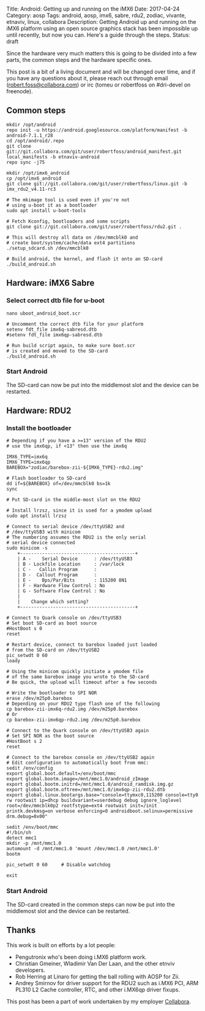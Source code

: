 Title: Android: Getting up and running on the iMX6
Date: 2017-04-24
Category: aosp
Tags: android, aosp, imx6, sabre, rdu2, zodiac, vivante, etnaviv, linux, collabora
Description: Getting Android up and running on the iMX6 platform using an open source graphics stack has been impossible up until recently, but now you can. Here's a guide through the steps.
Status: draft

Since the hardware very much matters this is going to be divided into a few parts, the common steps and the hardware specific ones.

This post is a bit of a living document and will be changed over time, and if you have any questions about it, please reach out through email (robert.foss@collabora.com) or irc (tomeu or robertfoss on #dri-devel on freenode).

## Common steps

    mkdir /opt/android
    repo init -u https://android.googlesource.com/platform/manifest -b android-7.1.1_r28
    cd /opt/android/.repo
    git clone git://git.collabora.com/git/user/robertfoss/android_manifest.git local_manifests -b etnaviv-android
    repo sync -j75

    mkdir /opt/imx6_android
    cp /opt/imx6_android
    git clone git://git.collabora.com/git/user/robertfoss/linux.git -b imx_rdu2_v4.11-rc3

    # The mkimage tool is used even if you're not
    # using u-boot it as a bootloader
    sudo apt install u-boot-tools

    # Fetch Kconfig, bootloaders and some scripts
    git clone git://git.collabora.com/git/user/robertfoss/rdu2.git .

    # This will destroy all data on /dev/mmcblk0 and
    # create boot/system/cache/data ext4 partitions 
    ./setup_sdcard.sh /dev/mmcblk0
    
    # Build android, the kernel, and flash it onto an SD-card
    ./build_android.sh


## Hardware: iMX6 Sabre

### Select correct dtb file for u-boot

    nano uboot_android_boot.scr

    # Uncomment the correct dtb file for your platform
    setenv fdt_file imx6q-sabresd.dtb
    #setenv fdt_file imx6qp-sabresd.dtb
    
    # Run build script again, to make sure boot.scr
    # is created and moved to the SD-card
    ./build_android.sh

    
### Start Android

The SD-card can now be put into the middlemost slot and
the device can be restarted.


## Hardware: RDU2
### Install the bootloader

    # Depending if you have a >=13" version of the RDU2
    # use the imx6qp, if <13" then use the imx6q
    
    IMX6_TYPE=imx6q
    IMX6_TYPE=imx6qp
    BAREBOX="zodiac/barebox-zii-${IMX6_TYPE}-rdu2.img"
    
    # Flash bootloader to SD-card
    dd if=${BAREBOX} of=/dev/mmcblk0 bs=1k
    sync

    # Put SD-card in the middle-most slot on the RDU2
    
    # Install lrzsz, since it is used for a ymodem upload
    sudo apt install lrzsz

    # Connect to serial device /dev/ttyUSB2 and
    # /dev/ttyUSB3 with minicom
    # The numbering assumes the RDU2 is the only serial
    # serial device connected
    sudo minicom -s
        +------------------------------------------+
        | A -    Serial Device      : /dev/ttyUSB3
        | B - Lockfile Location     : /var/lock
        | C -   Callin Program      :
        | D -  Callout Program      :
        | E -    Bps/Par/Bits       : 115200 8N1
        | F - Hardware Flow Control : No
        | G - Software Flow Control : No
        |
        |    Change which setting?
        +------------------------------------------+ 
     
    # Connect to Quark console on /dev/ttyUSB3
    # Set boot SD-card as boot source 
    #HostBoot s 0
    reset
    
    # Restart device, connect to barebox loaded just loaded
    # from the SD-card on /dev/ttyUSB2
    pic_setwdt 0 60
    loady
    
    # Using the minicom quickly initiate a ymodem file
    # of the same barebox image you wrote to the SD-card
    # Be quick, the upload will timeout after a few seconds
    
    # Write the bootloader to SPI NOR
    erase /dev/m25p0.barebox
    # Depending on your RDU2 type flash one of the following
    cp barebox-zii-imx6q-rdu2.img /dev/m25p0.barebox
    # Or
    cp barebox-zii-imx6qp-rdu2.img /dev/m25p0.barebox
    
    # Connect to the Quark console on /dev/ttyUSB3 again
    # Set SPI NOR as the boot source
    #HostBoot s 2
    reset
    
    # Connect to the barebox console on /dev/ttyUSB2 again
    # Edit configuration to automatically boot from mmc:
    sedit /env/config
    export global.boot.default=/env/boot/mmc
    export global.bootm.image=/mnt/mmc1.0/android_zImage
    export global.bootm.initrd=/mnt/mmc1.0/android_ramdisk.img.gz
    export global.bootm.oftree=/mnt/mmc1.0/imx6qp-zii-rdu2.dtb
    export global.linux.bootargs.base="console=ttymxc0,115200 console=tty0 rw rootwait ip=dhcp buildvariant=userdebug debug ignore_loglevel root=/dev/mmcblk0p2 rootfstype=ext4 rootwait init=/init printk.devkmsg=on verbose enforcing=0 androidboot.selinux=permissive drm.debug=0x00"

    sedit /env/boot/mmc
    #!/bin/sh
    detect mmc1
    mkdir -p /mnt/mmc1.0
    automount -d /mnt/mmc1.0 'mount /dev/mmc1.0 /mnt/mmc1.0'
    bootm

    pic_setwdt 0 60     # Disable watchdog

    exit

### Start Android

The SD-card created in the common steps can now be put into
the middlemost slot and the device can be restarted.

## Thanks

This work is built on efforts by a lot people:

  * Pengutronix who's been doing i.MX6 platform work.
  * Christian Gmeiner, Wladimir Van Der Laan, and the other etnviv developers.
  * Rob Herring at Linaro for getting the ball rolling with AOSP for Zii.
  * Andrey Smirnov for driver support for the RDU2 such as i.MX6 PCI, ARM PL310 L2 Cache controller, RTC, and other i.MX6qp driver fixups.

This post has been a part of work undertaken by my employer [Collabora](http://www.collabora.com).
